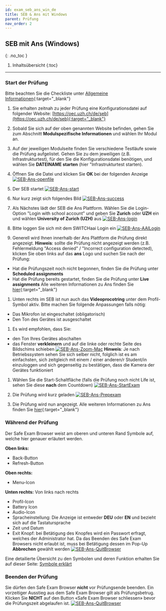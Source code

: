 ```yaml
---
id: exam_seb_ans_win_de
title: SEB & Ans mit Windows
parent: Prüfung
nav_order: 2
---
```


## SEB mit Ans (Windows)
{: .no_toc }

1. Inhaltsübersicht
{:toc}

---

### Start der Prüfung
Bitte beachten Sie die Checkliste unter [Allgemeine Informationen](https://uzh-oec.github.io/seb/exam_general_de.html){:target="_blank"}

1. Sie erhalten zeitnah zu jeder Prüfung eine Konfigurationsdatei auf folgender Website: [https://oec.uzh.ch/de/seb](https://oec.uzh.ch/de/seb){:target="_blank"}

1. Sobald Sie sich auf der oben genannten Website befinden, gehen Sie zum Abschnitt **Modulspezifische Informationen** und wählen Ihr Modul an.

1. Auf der jeweiligen Modulseite finden Sie verschiedene Testläufe sowie die Prüfung aufgelistet. Gehen Sie zu dem jeweiligen  (z.B. Infrastrukturtest), für den Sie die Konfigurationsdatei benötigen, und wählen Sie **DATEINAME starten** (hier "Infrastrukturtest starten). 

1. Öffnen Sie die Datei und klicken Sie **OK** bei der folgenden Anzeige
[![SEB-Ans-openfile](assets/SEB_Ans_openfile.png)](SEB_Ans_openfile.png)

1. Der SEB startet 
[![SEB-Ans-start](assets/SEB_Ans_start.png)](assets/SEB_Ans_start.png)

1. Nur kurz zeigt sich folgendes Bild
[![SEB-Ans-success](assets/SEB_Ans_success.png)](assets/SEB_Ans_success.png)

1. Als Nächstes lädt der SEB die Ans Plattform. Wählen Sie die Login-Option "Login with school account" und geben Sie **Zurich** oder **UZH** ein und wählen **University of Zurich (UZH)** aus
[![SEB-Ans-login](assets/SEB_Ans_login.png)](assets/SEB_Ans_login.png)

1. Bitte loggen Sie sich mit dem SWITCHaai Login ein
[![SEB-Ans-AAILogin](assets/SEB_Ans_AAILogin.png)](assets/SEB_Ans_AAILogin.png)

1. Generell wird Ihnen innerhalb der Ans Plattform die Prüfung direkt angezeigt.
**Hinweis**: sollte die Prüfung nicht angezeigt werden (z.B. Fehlermeldung "Access denied" / "Incorrect configuration detected), klicken Sie oben links auf das **ans** Logo und suchen Sie nach der Prüfung:
* Hat die Prüfungszeit noch nicht begonnen, finden Sie die Prüfung unter **Scheduled assignments**
* Hat die Prüfung bereits gestartet, finden Sie die Prüfung unter **Live assignments**
Alle weiteren Informationen zu Ans finden Sie [hier](https://uzh-oec.github.io/ans/exam-navigation-de.html){:target="_blank"}

1. Unten rechts im SEB ist nun auch das **Videoprocotring** unter dem Profil-Symbol aktiv. Bitte machen Sie folgende Anpassungen falls nötig:
* Das Mikrofon ist eingeschaltet (obligatorisch)
* Den Ton des Gerätes ist ausgeschaltet

1. Es wird empfohlen, dass Sie:
* den Ton Ihres Gerätes abschalten
* das Fenster **verkleinern** und auf die linke oder rechte Seite des Bildschims schieben
[![SEB-Ans-Zoom-Mac](assets/SEB_Ans_Zoom_minimize_mac.png)](assets/SEB_Ans_Zoom_minimize_mac.png)
**Hinweis**: Je nach Betriebssystem sehen Sie sich selber nicht, folglich ist es am einfachsten, sich zeitgleich mit einem / einer anderen/r Student/in einzuloggen und sich gegenseitig zu bestätigen, dass die Kamera der Gerätes funktioniert

1. Wählen Sie die Start-Schaltfläche (falls die Prüfung noch nicht Life ist, sehen Sie diese **nach** dem Countdown)
[![SEB-Ans-StartExam](assets/SEB_Ans_startexam.png)](assets/SEB_Ans_startexam.png)

1. Die Prüfung wird kurz geladen
[![SEB-Ans-Prepexam](assets/SEB_Ans_preptest.png)](assets/SEB_Ans_preptest.png)

1. Die Prüfung wird nun angezeigt.
Alle weiteren Informationen zu Ans finden Sie [hier](https://uzh-oec.github.io/ans/exam-navigation-de.html){:target="_blank"}


### Während der Prüfung

Der Safe Exam Browser weist am oberen und unteren Rand Symbole auf, welche hier genauer erläutert werden.

**Oben links:** 
* Back-Button
* Refresh-Button

**Oben rechts:**
* Menu-Icon

**Unten rechts:**
Von links nach rechts
* Profil-Icon
* Battery Icon
* Audio-Icon
* Spracheinstellung: Die Anzeige ist entweder **DEU** oder **EN** und bezieht sich auf die Tastatursprache
* Zeit und Datum
* Exit Knopf: bei Betätigung des Knopfes wird ein Passwort erfragt, welches der Administrator hat. Da das Beenden des Safe Exam Browsers nicht erlaubt ist, muss bei Betätigung dessen im Pop-Up **Abbrechen** gewählt werden
[![SEB-Ans-QuitBrowser](assets/SEB_Ans_quitbrowser.png)](assets/SEB_Ans_quitbrowser.png)

Eine detailierte Übersicht zu den Symbolen und deren Funktion erhalten Sie auf dieser Seite:
[Symbole erklärt](./icons_explained.md)

### Beenden der Prüfung
 
Sie dürfen den Safe Exam Browser **nicht** vor Prüfungsende beenden. Ein vorzeitiger Ausstieg aus dem Safe Exam Browser gilt als Prüfungsbetrug. Klicken Sie **NICHT** auf den Button «Safe Exam Browser schliessen» bevor die Prüfungszeit abgelaufen ist.
[![SEB-Ans-QuitBrowser](assets/SEB_Ans_donotquit.png)](assets/SEB_Ans_donotquit.png)
